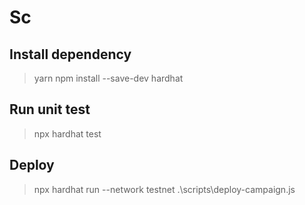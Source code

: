 # Sc

## Install dependency

> yarn
> npm install --save-dev hardhat

## Run unit test

>  npx hardhat test

## Deploy

> npx hardhat run --network testnet .\scripts\deploy-campaign.js